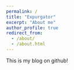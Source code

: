 ```yaml
---
permalink: /
title: "Expurgator"
excerpt: "About me"
author_profile: true
redirect_from:
  - /about/
  - /about.html
---
```


This is my blog on github!
